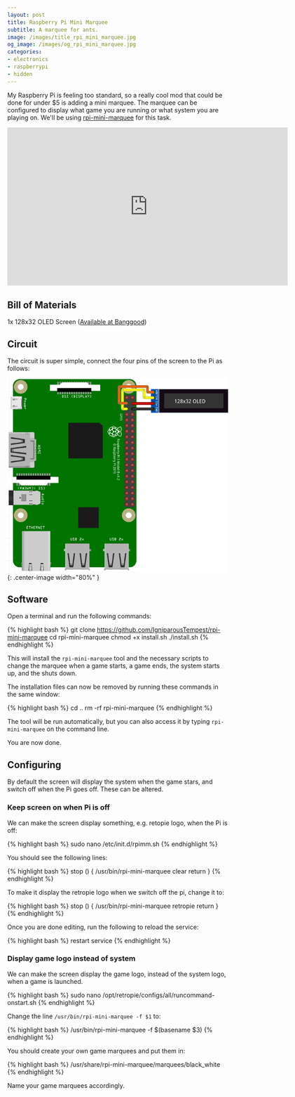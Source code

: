 ```yaml
---
layout: post
title: Raspberry Pi Mini Marquee
subtitle: A marquee for ants.
image: /images/title_rpi_mini_marquee.jpg
og_image: /images/og_rpi_mini_marquee.jpg
categories:
- electronics
- raspberrypi
- hidden
---
```


My Raspberry Pi is feeling too standard, so a really cool mod that could be done for under $5 is adding a mini marquee. The marquee can be configured to display what game you are running or what system you are playing on. We'll be using [rpi-mini-marquee](https://github.com/IgniparousTempest/rpi-mini-marquee) for this task.

<div class="videoWrapper">
    <iframe class="center-image" type="text/html" width="640" height="360" src="https://www.youtube.com/embed/M7lc1UVf-VE" frameborder="0" allowfullscreen></iframe>
</div>

## Bill of Materials

1x 128x32 OLED Screen ([Available at Banggood](https://www.banggood.com/0_91-Inch-128x32-IIC-I2C-Blue-OLED-LCD-Display-DIY-Oled-Module-SSD1306-Driver-IC-DC-3_3V-5V-p-1140506.html?rmmds=myorder "Or from somewhere else"))

## Circuit

The circuit is super simple, connect the four pins of the screen to the Pi as follows:

![Circuit Schematic](/images/rpi-mini-marquee-circuit.png "Circuit Schematic"){: .center-image width="80%" }

## Software

Open a terminal and run the following commands:

{% highlight bash %}
git clone https://github.com/IgniparousTempest/rpi-mini-marquee
cd rpi-mini-marquee
chmod +x install.sh
./install.sh
{% endhighlight %}
    
This will install the `rpi-mini-marquee` tool and the necessary scripts to change the marquee when a game starts, a game ends, the system starts up, and the shuts down.

The installation files can now be removed by running these commands in the same window:

{% highlight bash %}
cd ..
rm -rf rpi-mini-marquee
{% endhighlight %}

The tool will be run automatically, but you can also access it by typing `rpi-mini-marquee` on the command line.

You are now done.

## Configuring

By default the screen will display the system when the game stars, and switch off when the Pi goes off. These can be altered. 

### Keep screen on when Pi is off

We can make the screen display something, e.g. retopie logo, when the Pi is off:

{% highlight bash %}
sudo nano /etc/init.d/rpimm.sh
{% endhighlight %}
    
You should see the following lines:

{% highlight bash %}
stop () {
    /usr/bin/rpi-mini-marquee clear
    return
}
{% endhighlight %}

To make it display the retropie logo when we switch off the pi, change it to:

{% highlight bash %}
stop () {
    /usr/bin/rpi-mini-marquee retropie
    return
}
{% endhighlight %}

Once you are done editing, run the following to reload the service:

{% highlight bash %}
restart service
{% endhighlight %}

### Display game logo instead of system

We can make the screen display the game logo, instead of the system logo, when a game is launched.

{% highlight bash %}
sudo nano /opt/retropie/configs/all/runcommand-onstart.sh
{% endhighlight %}

Change the line `/usr/bin/rpi-mini-marquee -f $1` to:

{% highlight bash %}
/usr/bin/rpi-mini-marquee -f $(basename $3)
{% endhighlight %}

You should create your own game marquees and put them in:

{% highlight bash %}
/usr/share/rpi-mini-marquee/marquees/black_white
{% endhighlight %}

Name your game marquees accordingly.